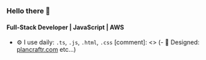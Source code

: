 ### Hello there 👋

#### Full-Stack Developer | JavaScript | AWS

- ⚙️ I use daily: `.ts`, `.js`, `.html`, `.css`
[comment]: <> (- 💅 Designed: [plancraftr.com](https://www.plancraftr.com) etc…)
